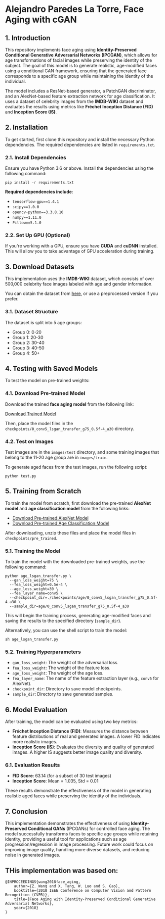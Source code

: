 # Alejandro Paredes La Torre, Face Aging with cGAN

## 1. Introduction
This repository implements face aging using **Identity-Preserved Conditional Generative Adversarial Networks (IPCGAN)**, which allows for age transformations of facial images while preserving the identity of the subject. The goal of this model is to generate realistic, age-modified faces using a conditional GAN framework, ensuring that the generated face corresponds to a specific age group while maintaining the identity of the individual.

The model includes a ResNet-based generator, a PatchGAN discriminator, and an AlexNet-based feature extraction network for age classification. It uses a dataset of celebrity images from the **IMDB-WIKI** dataset and evaluates the results using metrics like **Fréchet Inception Distance (FID)** and **Inception Score (IS)**.

## 2. Installation

To get started, first clone this repository and install the necessary Python dependencies. The required dependencies are listed in `requirements.txt`.

### 2.1. Install Dependencies
Ensure you have Python 3.6 or above. Install the dependencies using the following command:

```shell
pip install -r requirements.txt
```

**Required dependencies include**:

- `tensorflow-gpu==1.4.1`
- `scipy==1.0.0`
- `opencv-python==3.3.0.10`
- `numpy==1.11.0`
- `Pillow==5.1.0`

### 2.2. Set Up GPU (Optional)
If you're working with a GPU, ensure you have **CUDA** and **cuDNN** installed. This will allow you to take advantage of GPU acceleration during training.

## 3. Download Datasets

This implementation uses the **IMDB-WIKI** dataset, which consists of over 500,000 celebrity face images labeled with age and gender information.

You can obtain the dataset from [here](https://data.vision.ee.ethz.ch/cvl/rrothe/imdb-wiki/), or use a preprocessed version if you prefer.

### 3.1. Dataset Structure

The dataset is split into 5 age groups:

- Group 0: 0-20
- Group 1: 20-30
- Group 2: 30-40
- Group 3: 40-50
- Group 4: 50+

## 4. Testing with Saved Models

To test the model on pre-trained weights:

### 4.1. Download Pre-trained Model

Download the trained **face aging model** from the following link:

[Download Trained Model](https://1drv.ms/u/s!AlUWwwOcwDWobCqmuFyKGIt4qaA)

Then, place the model files in the `checkpoints/0_conv5_lsgan_transfer_g75_0.5f-4_a30` directory.

### 4.2. Test on Images

Test images are in the `images/test` directory, and some training images that belong to the 11-20 age group are in `images/train`.

To generate aged faces from the test images, run the following script:

```shell
python test.py
```

## 5. Training from Scratch

To train the model from scratch, first download the pre-trained **AlexNet model** and **age classification model** from the following links:

- [Download Pre-trained AlexNet Model](https://1drv.ms/u/s!AlUWwwOcwDWobkptownyu5fjlfU)
- [Download Pre-trained Age Classification Model](https://1drv.ms/f/s!AlUWwwOcwDWocX-Z0IJft_VbcoQ)

After downloading, unzip these files and place the model files in `checkpoints/pre_trained`.

### 5.1. Training the Model

To train the model with the downloaded pre-trained weights, use the following command:

```shell
python age_lsgan_transfer.py \
  --gan_loss_weight=75 \
  --fea_loss_weight=0.5e-4 \
  --age_loss_weight=30 \
  --fea_layer_name=conv5 \
  --checkpoint_dir=./checkpoints/age/0_conv5_lsgan_transfer_g75_0.5f-4_a30 \
  --sample_dir=age/0_conv5_lsgan_transfer_g75_0.5f-4_a30 
```

This will begin the training process, generating age-modified faces and saving the results to the specified directory (`sample_dir`).

Alternatively, you can use the shell script to train the model:

```shell
sh age_lsgan_transfer.py
```

### 5.2. Training Hyperparameters

- `gan_loss_weight`: The weight of the adversarial loss.
- `fea_loss_weight`: The weight of the feature loss.
- `age_loss_weight`: The weight of the age loss.
- `fea_layer_name`: The name of the feature extraction layer (e.g., `conv5` for AlexNet).
- `checkpoint_dir`: Directory to save model checkpoints.
- `sample_dir`: Directory to save generated samples.

## 6. Model Evaluation

After training, the model can be evaluated using two key metrics:

- **Fréchet Inception Distance (FID)**: Measures the distance between feature distributions of real and generated images. A lower FID indicates more realistic images.
- **Inception Score (IS)**: Evaluates the diversity and quality of generated images. A higher IS suggests better image quality and diversity.

### 6.1. Evaluation Results

- **FID Score**: 63.14 (for a subset of 30 test images)
- **Inception Score**: Mean = 1.035, Std = 0.01

These results demonstrate the effectiveness of the model in generating realistic aged faces while preserving the identity of the individuals.

## 7. Conclusion

This implementation demonstrates the effectiveness of using **Identity-Preserved Conditional GANs** (IPCGANs) for controlled face aging. The model successfully transforms faces to specific age groups while retaining identity, providing a useful tool for applications such as age progression/regression in image processing. Future work could focus on improving image quality, handling more diverse datasets, and reducing noise in generated images.


## THis implementation was based on:
```code
@INPROCEEDINGS{wang2018face_aging, 
	author={Z. Wang and X. Tang, W. Luo and S. Gao}, 
	booktitle={2018 IEEE Conference on Computer Vision and Pattern Recognition (CVPR)}, 
	title={Face Aging with Identity-Preserved Conditional Generative Adversarial Networks}, 
	year={2018}
}
```
